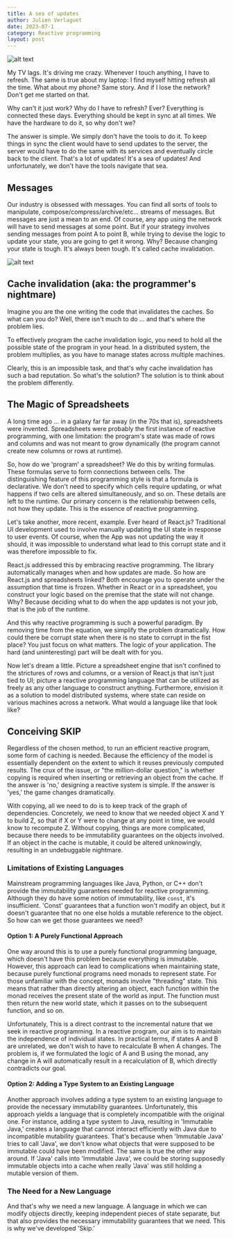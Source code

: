 ```yaml
---
title: A sea of updates
author: Julien Verlaguet
date: 2023-07-1
category: Reactive programming
layout: post
---
```


![alt text](https://raw.githubusercontent.com/pikatchu/website/master/img/mewatchingtv.png)

My TV lags. It's driving me crazy. Whenever I touch anything, I have
to refresh. The same is true about my laptop: I find myself hitting
refresh all the time. What about my phone? Same story. And if I lose
the network? Don't get me started on that.

Why can't it just work? Why do I have to refresh? Ever? Everything is
connected these days. Everything should be kept in sync at all times.
We have the hardware to do it, so why don't we?

The answer is simple. We simply don't have the tools to do it. To keep
things in sync the client would have to send updates to the server,
the server would have to do the same with its services and eventually
circle back to the client. That's a lot of updates! It's a sea of
updates!  And unfortunately, we don't have the tools navigate that
sea.

## Messages

Our industry is obsessed with messages. You can find all sorts of
tools to manipulate, compose/compress/archive/etc... streams of
messages. But messages are just a mean to an end. Of course, any app
using the network will have to send messages at some point. But if
your strategy involves sending messages from point A to point B, while
trying to devise the logic to update your state, you are going to get
it wrong. Why?  Because changing your state is tough. It's always been
tough. It's called cache invalidation.

![alt text](https://raw.githubusercontent.com/pikatchu/website/master/img/ABCache.png)

## Cache invalidation (aka: the programmer's nightmare)

Imagine you are the one writing the code that invalidates the
caches. So what can you do? Well, there isn't much to do ... and
that's where the problem lies.

To effectively program the cache invalidation logic, you need to hold
all the possible state of the program in your head. In a distributed
system, the problem multiplies, as you have to manage states across
multiple machines.

Clearly, this is an impossible task, and that's why cache invalidation
has such a bad reputation. So what's the solution? The solution is to
think about the problem differently.

## The Magic of Spreadsheets

A long time ago ... in a galaxy far far away (in the 70s that is),
spreadsheets were invented. Spreadsheets were probably the first
instance of reactive programming, with one limitation: the program's
state was made of rows and columns and was not meant to grow
dynamically (the program cannot create new columns or rows at
runtime).

So, how do we 'program' a spreadsheet? We do this by writing
formulas. These formulas serve to form connections between cells. The
distinguishing feature of this programming style is that a formula is
declarative. We don't need to specify which cells require updating, or
what happens if two cells are altered simultaneously, and so on. These
details are left to the runtime. Our primary concern is the
relationship between cells, not how they update. This is the essence
of reactive programming.

Let's take another, more recent, example. Ever heard of React.js?
Traditional UI development used to involve manually updating the UI
state in response to user events. Of course, when the App was not
updating the way it should, it was impossible to understand what lead
to this corrupt state and it was therefore impossible to fix.

React.js addressed this by embracing reactive programming. The library
automatically manages when and how updates are made. So how are
React.js and spreadsheets linked? Both encourage you to operate under
the assumption that time is frozen. Whether in React or in a
spreadsheet, you construct your logic based on the premise that the
state will not change. Why? Because deciding what to do when the app
updates is not your job, that is the job of the runtime.

And this why reactive programming is such a powerful paradigm. By
removing time from the equation, we simplify the problem
dramatically. How could there be corrupt state when there is no state
to corrupt in the fist place? You just focus on what matters. The
logic of your application. The hard (and uninteresting) part will be
dealt with for you.

Now let's dream a little. Picture a spreadsheet engine that isn't
confined to the strictures of rows and columns, or a version of
React.js that isn't just tied to UI; picture a reactive programming
language that can be utilized as freely as any other language to
construct anything. Furthermore, envision it as a solution to model
distributed systems, where state can reside on various machines across
a network. What would a language like that look like?
  
## Conceiving SKIP

Regardless of the chosen method, to run an efficient reactive program,
some form of caching is needed. Because the efficiency of the model is
essentially dependent on the extent to which it reuses previously
computed results. The crux of the issue, or "the million-dollar
question," is whether copying is required when inserting or retrieving
an object from the cache. If the answer is 'no,' designing a reactive
system is simple. If the answer is 'yes,' the game changes
dramatically.

With copying, all we need to do is to keep track of the graph of
dependencies. Concretely, we need to know that we needed object X and
Y to build Z, so that if X or Y were to change at any point in time,
we would know to recompute Z. Without copying, things are more
complicated, because there needs to be immutability guarantees on the
objects involved. If an object in the cache is mutable, it could be
altered unknowingly, resulting in an undebuggable nightmare.

### Limitations of Existing Languages

Mainstream programming languages like Java, Python, or C++ don't
provide the immutability guarantees needed for reactive
programming. Although they do have some notion of immutability, like
`const`, it's insufficient. 'Const' guarantees that a function won't
modify an object, but it doesn't guarantee that no one else holds a
mutable reference to the object. So how can we get those guarantees we
need?

#### Option 1: A Purely Functional Approach

One way around this is to use a purely functional programming
language, which doesn't have this problem because everything is
immutable. However, this approach can lead to complications when
maintaining state, because purely functional programs need monads to
represent state. For those unfamiliar with the concept, monads involve
"threading" state. This means that rather than directly altering an
object, each function within the monad receives the present state of
the world as input. The function must then return the new
world state, which it passes on to the subsequent function, and so on.

Unfortunately, This is a direct contrast to the incremental nature
that we seek in reactive programming.  In a reactive program, our aim
is to maintain the independence of individual states. In practical
terms, if states A and B are unrelated, we don't wish to have to
recalculate B when A changes. The problem is, if we formulated the
logic of A and B using the monad, any change in A will automatically
result in a recalculation of B, which directly contradicts our goal.

#### Option 2: Adding a Type System to an Existing Language

Another approach involves adding a type system to an existing language
to provide the necessary immutability guarantees. Unfortunately, this
approach yields a language that is completely incompatible with the
original one. For instance, adding a type system to Java, resulting in
'Immutable Java,' creates a language that cannot interact efficiently
with Java due to incompatible mutability guarantees. That's because
when 'Immutable Java' tries to call 'Java', we don't know what objects
that were supposed to be immutable could have been modified. The same
is true the other way around. If 'Java' calls into 'Immutable Java',
we could be storing supposedly immutable objects into a cache when
really 'Java' was still holding a mutable version of them.

### The Need for a New Language

And that's why we need a new language. A language in which we can
modify objects directly, keeping independent pieces of state separate,
but that also provides the necessary immutability guarantees that we
need. This is why we've developed 'Skip.'
